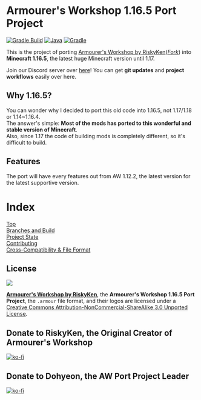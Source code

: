<!--
This document is for the main website. If it changes, the site content changes.
You can add notifications and documents to be showed publicly on the net.
This document is under CC BY-NC-SA 3.0 lisence.
-->
# Armourer's Workshop 1.16.5 Port Project

[![Gradle Build](https://github.com/JeonDohyeon/Armourers-Workshop-1.16/actions/workflows/gradle-artifact.yml/badge.svg)](https://github.com/JeonDohyeon/Armourers-Workshop-1.16/actions/workflows/gradle-artifact.yml)
[![Java](https://img.shields.io/badge/java-11-ED8B00?logo=java)](https://www.azul.com/)
[![Gradle](https://img.shields.io/badge/gradle-7.2-02303A?logo=gradle)](https://gradle.org)

This is the project of porting [Armourer's Workshop by RiskyKen](https://github.com/RiskyKen/Armourers-Workshop)(*[Fork](https://github.com/JeonDohyeon/Armourers-Workshop)*) into **Minecraft 1.16.5**, the latest huge Minecraft version until 1.17.

Join our Discord server over [here](https://discord.gg/jZfacdAzT3)! You can get **git updates** and **project workflows** easily over here.

## Why 1.16.5?

You can wonder why I decided to port this old code into 1.16.5, not 1.17/1.18 or 1.14~1.16.4. <br>
The answer's simple: **Most of the mods has ported to this wonderful and stable version of Minecraft**. <br>
Also, since 1.17 the code of building mods is completely different, so it's difficult to build.

## Features

The port will have every features out from AW 1.12.2, the latest version for the latest supportive version.

# Index

[Top](https://jeondohyeon.github.io/Armourers-Workshop-1.16) <br>
[Branches and Build](https://jeondohyeon.github.io/Armourers-Workshop-1.16/branches.html) <br>
[Project State](https://jeondohyoen.github.io/Armourers-Workshop-1.16/workflow.html) <br>
[Contributing](https://jeondohyeon.github.io/Armourers-Workshop-1.16/contribute.html) <br>
[Cross-Compatibility & File Format](https://jeondohyeon.github.io/Armourers-Workshop-1.16/compatibility.html)

## License

![](https://i.creativecommons.org/l/by-nc-sa/3.0/88x31.png)

__[Armourer's Workshop by RiskyKen](https://github.com/RiskyKen/Armourers-Workshop)__, the __Armourer's Workshop 1.16.5 Port Project__, the `.armour` file format, and their logos are licensed under a [Creative Commons Attribution-NonCommercial-ShareAlike 3.0 Unported License](https://creativecommons.org/licenses/by-nc-sa/3.0/).

## Donate to RiskyKen, the Original Creator of Armourer's Workshop

[![ko-fi](https://www.ko-fi.com/img/githubbutton_sm.svg)](https://ko-fi.com/K3K3WVTZ)

## Donate to Dohyeon, the AW Port Project Leader

[![ko-fi](https://www.ko-fi.com/img/githubbutton_sm.svg)](https://ko-fi.com/Dohyeon)

